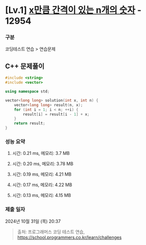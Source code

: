 # [Lv.1] [x만큼 간격이 있는 n개의 숫자](https://school.programmers.co.kr/learn/courses/30/lessons/12954?language=cpp) - 12954 

### 구분

코딩테스트 연습 > 연습문제

## C++ 문제풀이

```cpp
#include <string>
#include <vector>

using namespace std;

vector<long long> solution(int x, int n) {
    vector<long long> result(n, x);
    for (int i = 1; i < n; ++i) {
        result[i] = result[i - 1] + x;
    }
    return result;
}
```

### 성능 요약

1. 시간: 0.21 ms, 메모리: 3.7 MB

2. 시간: 0.20 ms, 메모리: 3.78 MB
3. 시간: 0.19 ms, 메모리: 4.21 MB
4. 시간: 0.17 ms, 메모리: 4.22 MB
5. 시간: 0.13 ms, 메모리: 4.15 MB

### 제출 일자

2024년 10월 31일 (목) 20:37

> 출처: 프로그래머스 코딩 테스트 연습, https://school.programmers.co.kr/learn/challenges